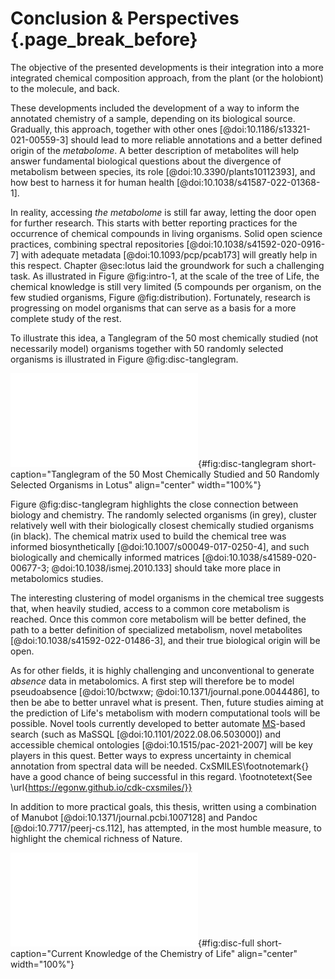 # Conclusion & Perspectives {.page_break_before}

The objective of the presented developments is their integration into a more integrated chemical composition approach, from the plant (or the holobiont) to the molecule, and back.

These developments included the development of a way to inform the annotated chemistry of a sample, depending on its biological source.
Gradually, this approach, together with other ones [@doi:10.1186/s13321-021-00559-3] should lead to more reliable annotations and a better defined origin of the *metabolome*.
A better description of metabolites will help answer fundamental biological questions about the divergence of metabolism between species, its role [@doi:10.3390/plants10112393], and how best to harness it for human health [@doi:10.1038/s41587-022-01368-1].

In reality, accessing *the metabolome* is still far away, letting the door open for further research.
This starts with better reporting practices for the occurrence of chemical compounds in living organisms.
Solid open science practices, combining spectral repositories [@doi:10.1038/s41592-020-0916-7] with adequate metadata [@doi:10.1093/pcp/pcab173] will greatly help in this respect.
Chapter @sec:lotus laid the groundwork for such a challenging task.
As illustrated in Figure @fig:intro-1, at the scale of the tree of Life, the chemical knowledge is still very limited (5 compounds per organism, on the few studied organisms, Figure @fig:distribution).
Fortunately, research is progressing on model organisms that can serve as a basis for a more complete study of the rest.

To illustrate this idea, a Tanglegram of the 50 most chemically studied (not necessarily model) organisms together with 50 randomly selected organisms is illustrated in Figure @fig:disc-tanglegram.

![**Tanglegram of the 50 most chemically studied and 50 randomly selected organisms in LOTUS.** On the left, organisms are clustered according to the classical, known, biological taxonomy. On the right, they are clustered based on their chemical content. The entanglement of both trees is shown, with conserved positions in tips colored. If the organism belongs to the most 50 chemically studied organisms, its label is black, else it is grey. The chemical matrix used to build the chemical tree was informed biosynthetically [@doi:10.1007/s00049-017-0250-4].](images/tanglegram_lotus_top50.pdf "disc-tanglegram"){#fig:disc-tanglegram short-caption="Tanglegram of the 50 Most Chemically Studied and 50 Randomly Selected Organisms in Lotus" align="center" width="100%"}

Figure @fig:disc-tanglegram highlights the close connection between biology and chemistry.
The randomly selected organisms (in grey), cluster relatively well with their biologically closest chemically studied organisms (in black).
The chemical matrix used to build the chemical tree was informed biosynthetically [@doi:10.1007/s00049-017-0250-4], and such biologically and chemically informed matrices [@doi:10.1038/s41589-020-00677-3; @doi:10.1038/ismej.2010.133] should take more place in metabolomics studies.
<!-- Interaction human microbiome non linear SECOM [@doi:10.1038/s41467-022-32243-x]

bio similaire chimie ppas similaire ubiquitaire + geo

bien insister données publiques computationnallles permet ces vues inaccessibles

balbutiements de l'automated compositional asessment

peut-être refaire parallèle genomique/proteomique -->
<!--                         Similarity to *Homo sapiens*
Homo sapiens                       1724.7861
Arabidopsis thaliana                645.9382
Escherichia coli                    583.5809
Trypanosoma brucei                  281.7078
Vitis vinifera                      205.6855
Drosophila melanogaster             176.4759 -->

The interesting clustering of model organisms in the chemical tree suggests that, when heavily studied, access to a common core metabolism is reached.
Once this common core metabolism will be better defined, the path to a better definition of specialized metabolism, novel metabolites [@doi:10.1038/s41592-022-01486-3], and their true biological origin will be open.

As for other fields, it is highly challenging and unconventional to generate *absence* data in metabolomics.
A first step will therefore be to model pseudoabsence [@doi:10/bctwxw; @doi:10.1371/journal.pone.0044486], to then be abe to better unravel what is present.
Then, future studies aiming at the prediction of Life's metabolism with modern computational tools will be possible.
Novel tools currently developed to better automate [MS](#ms)-based search (such as MaSSQL [@doi:10.1101/2022.08.06.503000]) and accessible chemical ontologies [@doi:10.1515/pac-2021-2007] will be key players in this quest.
Better ways to express uncertainty in chemical annotation from spectral data will be needed. 
CxSMILES\footnotemark{} have a good chance of being successful in this regard.
\footnotetext{See \url{https://egonw.github.io/cdk-cxsmiles/}}

In addition to more practical goals, this thesis, written using a combination of Manubot [@doi:10.1371/journal.pcbi.1007128] and Pandoc [@doi:10.7717/peerj-cs.112], has attempted, in the most humble measure, to highlight the chemical richness of Nature.

![**Current knowledge of the chemistry of Life.** The tree generated from current LOTUS data builds on biological taxonomy and employs the biological kingdom as tips color. The bars correspond to the chemical classes found in the biological family.](images/tree_full.pdf "disc-full"){#fig:disc-full short-caption="Current Knowledge of the Chemistry of Life" align="center" width="100%"}